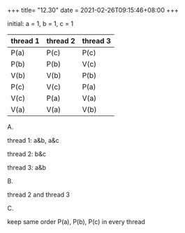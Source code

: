 +++
title= "12.30"
date = 2021-02-26T09:15:46+08:00
+++

initial: a = 1, b = 1, c = 1

|thread 1|thread 2|thread 3|
|-|-|-|
|P(a)|P(c)|P(c)|
|P(b)|P(b)|V(c)|
|V(b)|V(b)|P(b)|
|P(c)|V(c)|P(a)|
|V(c)|P(a)|V(a)|
|V(a)|V(a)|V(b)|

A.

thread 1: a&b, a&c

thread 2: b&c

thread 3: a&b

B.

thread 2 and thread 3

C.

keep same order P(a), P(b), P(c) in every thread
